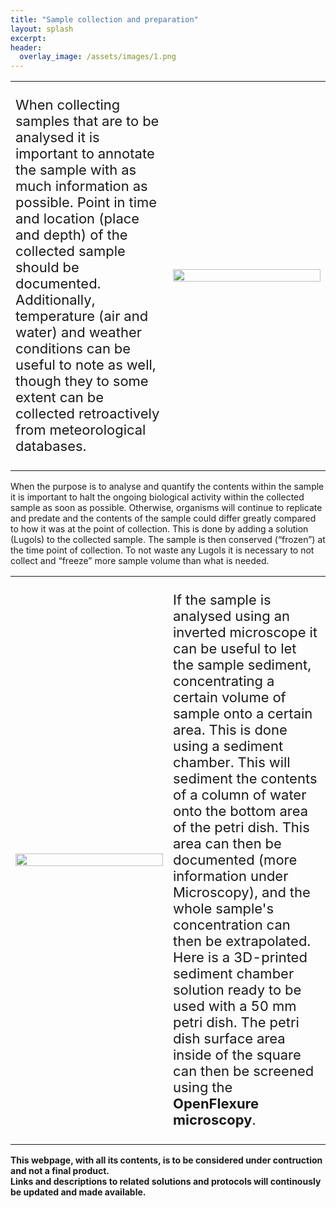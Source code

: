 ```yaml
---
title: "Sample collection and preparation"
layout: splash
excerpt: 
header:
  overlay_image: /assets/images/1.png
---
```

<style>
td, tr {
   border: none!important;
}
</style>

<table width="100%">
 <tr>
    <td width="50%"><p style="font-size:22px">When collecting samples that are to be analysed it is important to annotate the sample with as much information as possible. Point in time and location (place and depth) of the collected sample should be documented. Additionally, temperature (air and water) and weather conditions can be useful to note as well, though they to some extent can be collected retroactively from meteorological databases.</p>
</td>
    <td width="50%"><img src="/assets/images/1b_cut.png" width="100%">
</td>
</tr>
</table>


When the purpose is to analyse and quantify the contents within the sample it is important to halt the ongoing biological activity within the collected sample as soon as possible. Otherwise, organisms will continue to replicate and predate and the contents of the sample could differ greatly compared to how it was at the point of collection. This is done by adding a solution (Lugols) to the collected sample. The sample is then conserved (“frozen”) at the time point of collection. To not waste any Lugols it is necessary to not collect and “freeze” more sample volume than what is needed.


<table width="100%">
 <tr>
    <td width="50%"><img src="/assets/images/2.towerbase.png" width="100%">
    
</td>
	<td width="50%"><p style="font-size:22px">If the sample is analysed using an inverted microscope it can be useful to let the sample sediment, concentrating a certain volume of sample onto a certain area. This is done using a sediment chamber. This will sediment the contents of a column of water onto the bottom area of the petri dish. This area can then be documented (more information under Microscopy), and the whole sample's concentration can then be extrapolated. Here is a 3D-printed sediment chamber solution ready to be used with a 50 mm petri dish. The petri dish surface area inside of the square can then be screened using the <strong>OpenFlexure microscopy</strong>.</p>
</td>
</tr>

</table>
<strong>This webpage, with all its contents, is to be considered under contruction and not a final product.</strong>
<br>
<strong>Links and descriptions to related solutions and protocols will continously be updated and made available.</strong>














